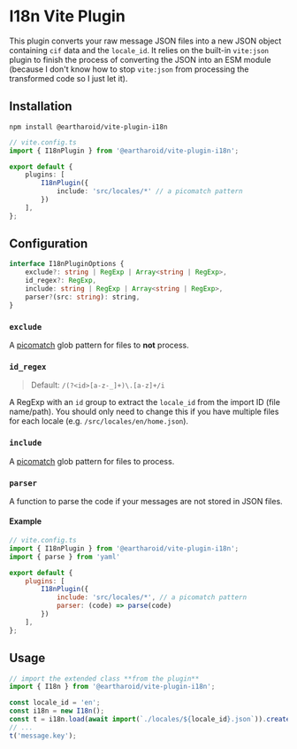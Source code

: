 # I18n Vite Plugin

This plugin converts your raw message JSON files into a new JSON object containing `cif` data and the `locale_id`.
It relies on the built-in `vite:json` plugin to finish the process of converting the JSON into an ESM module
(because I don't know how to stop `vite:json` from processing the transformed code so I just let it).

## Installation

```
npm install @eartharoid/vite-plugin-i18n
```

```ts
// vite.config.ts
import { I18nPlugin } from '@eartharoid/vite-plugin-i18n';

export default {
	plugins: [
		I18nPlugin({
			include: 'src/locales/*' // a picomatch pattern
		})
	],
};
```

## Configuration

```ts
interface I18nPluginOptions {
	exclude?: string | RegExp | Array<string | RegExp>,
	id_regex?: RegExp,
	include: string | RegExp | Array<string | RegExp>,
	parser?(src: string): string,
}
```

### `exclude`

A [picomatch](https://github.com/micromatch/picomatch#globbing-features) glob pattern for files to **not** process.

### `id_regex`

> Default: `/(?<id>[a-z-_]+)\.[a-z]+/i`

A RegExp with an `id` group to extract the `locale_id` from the import ID (file name/path).
You should only need to change this if you have multiple files for each locale (e.g. `/src/locales/en/home.json`).

### `include`

A [picomatch](https://github.com/micromatch/picomatch#globbing-features) glob pattern for files to process.

### `parser`

A function to parse the code if your messages are not stored in JSON files.

#### Example

```js
// vite.config.ts
import { I18nPlugin } from '@eartharoid/vite-plugin-i18n';
import { parse } from 'yaml'

export default {
	plugins: [
		I18nPlugin({
			include: 'src/locales/*', // a picomatch pattern
			parser: (code) => parse(code)
		})
	],
};
```

## Usage

```ts
// import the extended class **from the plugin**
import { I18n } from '@eartharoid/vite-plugin-i18n';

const locale_id = 'en';
const i18n = new I18n();
const t = i18n.load(await import(`./locales/${locale_id}.json`)).createTranslator();
// ...
t('message.key');
```